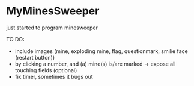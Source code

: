 # MyMinesSweeper
just started to program minesweeper

TO DO: 
  - include images (mine, exploding mine, flag, questionmark, smilie face (restart button))
  - by clicking a number, and (a) mine(s) is/are marked -> expose all touching fields (optional)
  - fix timer, sometimes it bugs out
